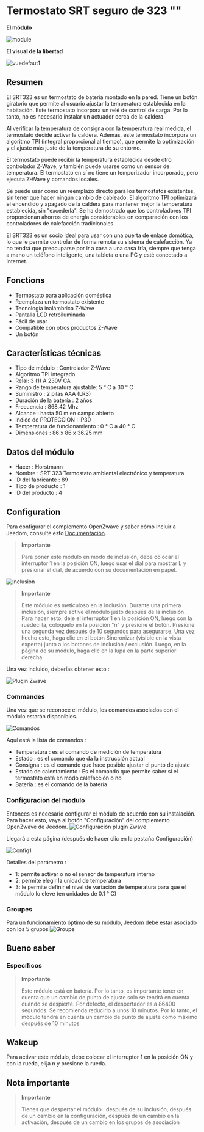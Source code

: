 # Termostato SRT seguro de 323 ""

**El módulo**

![module](images/secure.srt323/module.jpg)

**El visual de la libertad**

![vuedefaut1](images/secure.srt323/vuedefaut1.jpg)

## Resumen

El SRT323 es un termostato de batería montado en la pared. Tiene un botón giratorio que permite al usuario ajustar la temperatura establecida en la habitación. Este termostato incorpora un relé de control de carga. Por lo tanto, no es necesario instalar un actuador cerca de la caldera.

Al verificar la temperatura de consigna con la temperatura real medida, el termostato decide activar la caldera. Además, este termostato incorpora un algoritmo TPI (integral proporcional al tiempo), que permite la optimización y el ajuste más justo de la temperatura de su entorno.

El termostato puede recibir la temperatura establecida desde otro controlador Z-Wave, y también puede usarse como un sensor de temperatura. El termostato en sí no tiene un temporizador incorporado, pero ejecuta Z-Wave y comandos locales.

Se puede usar como un reemplazo directo para los termostatos existentes, sin tener que hacer ningún cambio de cableado. El algoritmo TPI optimizará el encendido y apagado de la caldera para mantener mejor la temperatura establecida, sin "excederla". Se ha demostrado que los controladores TPI proporcionan ahorros de energía considerables en comparación con los controladores de calefacción tradicionales.

El SRT323 es un socio ideal para usar con una puerta de enlace domótica, lo que le permite controlar de forma remota su sistema de calefacción. Ya no tendrá que preocuparse por ir a casa a una casa fría, siempre que tenga a mano un teléfono inteligente, una tableta o una PC y esté conectado a Internet.

## Fonctions

-   Termostato para aplicación doméstica
-   Reemplaza un termostato existente
-   Tecnología inalámbrica Z-Wave
-   Pantalla LCD retroiluminada
-   Fácil de usar
-   Compatible con otros productos Z-Wave
-   Un botón

## Características técnicas

-   Tipo de módulo : Controlador Z-Wave
-   Algoritmo TPI integrado
-   Relai: 3 (1) A 230V CA
-   Rango de temperatura ajustable: 5 ° C a 30 ° C
-   Suministro : 2 pilas AAA (LR3)
-   Duración de la batería : 2 años
-   Frecuencia : 868.42 Mhz
-   Alcance : hasta 50 m en campo abierto
-   Indice de PROTECCION : IP30
-   Temperatura de funcionamiento : 0 ° C a 40 ° C
-   Dimensiones : 86 x 86 x 36.25 mm

## Datos del módulo

-   Hacer : Horstmann
-   Nombre : SRT 323 Termostato ambiental electrónico y temperatura
-   ID del fabricante : 89
-   Tipo de producto : 1
-   ID del producto : 4

## Configuration

Para configurar el complemento OpenZwave y saber cómo incluir a Jeedom, consulte esto [Documentación](https://doc.jeedom.com/es_ES/plugins/automation%20protocol/openzwave/).

> **Importante**
>
> Para poner este módulo en modo de inclusión, debe colocar el interruptor 1 en la posición ON, luego usar el dial para mostrar L y presionar el dial, de acuerdo con su documentación en papel.

![inclusion](images/secure.srt323/inclusion.jpg)

> **Importante**
>
> Este módulo es meticuloso en la inclusión. Durante una primera inclusión, siempre active el módulo justo después de la inclusión. Para hacer esto, deje el interruptor 1 en la posición ON, luego con la ruedecilla, colóquelo en la posición "n" y presione el botón. Presione una segunda vez después de 10 segundos para asegurarse. Una vez hecho esto, haga clic en el botón Sincronizar (visible en la vista experta) junto a los botones de inclusión / exclusión. Luego, en la página de su módulo, haga clic en la lupa en la parte superior derecha.

Una vez incluido, deberías obtener esto :

![Plugin Zwave](images/secure.srt323/information.jpg)

### Commandes

Una vez que se reconoce el módulo, los comandos asociados con el módulo estarán disponibles.

![Comandos](images/secure.srt323/commandes.jpg)

Aquí está la lista de comandos :

-   Temperatura : es el comando de medición de temperatura
-   Estado : es el comando que da la instrucción actual
-   Consigna : es el comando que hace posible ajustar el punto de ajuste
-   Estado de calentamiento : Es el comando que permite saber si el termostato está en modo calefacción o no
-   Batería : es el comando de la batería

### Configuracion del modulo

Entonces es necesario configurar el módulo de acuerdo con su instalación. Para hacer esto, vaya al botón "Configuración" del complemento OpenZwave de Jeedom.
![Configuración plugin Zwave](images/plugin/bouton_configuration.jpg)

Llegará a esta página (después de hacer clic en la pestaña Configuración)

![Config1](images/secure.srt323/config1.jpg)

Detalles del parámetro :

-   1: permite activar o no el sensor de temperatura interno
-   2: permite elegir la unidad de temperatura
-   3: le permite definir el nivel de variación de temperatura para que el módulo lo eleve (en unidades de 0.1 ° C)

### Groupes

Para un funcionamiento óptimo de su módulo, Jeedom debe estar asociado con los 5 grupos
![Groupe](images/secure.srt323/groupe.jpg)

## Bueno saber

### Específicos

> **Importante**
>
> Este módulo está en batería. Por lo tanto, es importante tener en cuenta que un cambio de punto de ajuste solo se tendrá en cuenta cuando se despierte. Por defecto, el despertador es a 86400 segundos. Se recomienda reducirlo a unos 10 minutos. Por lo tanto, el módulo tendrá en cuenta un cambio de punto de ajuste como máximo después de 10 minutos

## Wakeup

Para activar este módulo, debe colocar el interruptor 1 en la posición ON y
con la rueda, elija n y presione la rueda.

## Nota importante

> **Importante**
>
> Tienes que despertar el módulo : después de su inclusión, después de un cambio en la configuración, después de un cambio en la activación, después de un cambio en los grupos de asociación
